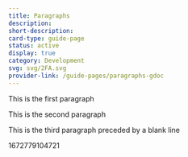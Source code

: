 ```yaml
---
title: Paragraphs
description: 
short-description: 
card-type: guide-page
status: active
display: true
category: Development
svg: svg/2FA.svg
provider-link: /guide-pages/paragraphs-gdoc
---
```

<div class="content-section">
<div class="section-container" markdown="1">

This is the first paragraph


This is the second paragraph


This is the third paragraph preceded by a blank line
</div>
</div> 1672779104721